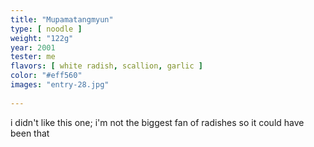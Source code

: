 ```yaml
---
title: "Mupamatangmyun"
type: [ noodle ]
weight: "122g"
year: 2001
tester: me
flavors: [ white radish, scallion, garlic ]
color: "#eff560"
images: "entry-28.jpg"
 
---
```


i didn't like this one; i'm not the biggest fan of radishes so it could have been that


